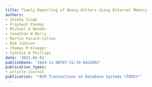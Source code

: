 ```yaml
---
title: Timely Reporting of Heavy Hitters Using External Memory
authors:
- Shikha Singh
- Prashant Pandey
- Michael A Bender
- Jonathan W Berry
- Martı́n Farach-Colton
- Rob Johnson
- Thomas M Kroeger
- Cynthia A Phillips
date: '2021-01-01'
publishDate: '2024-11-08T07:31:19.043209Z'
publication_types:
- article-journal
publication: '*ACM Transactions on Database Systems (TODS)*'
---
```

